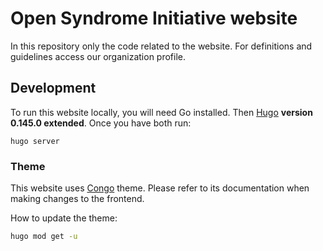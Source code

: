 # Open Syndrome Initiative website

In this repository only the code related to the website.
For definitions and guidelines access our organization profile.

## Development

To run this website locally, you will need Go installed.
Then [Hugo](https://gohugo.io/) **version 0.145.0 extended**. Once you have both run:

```
hugo server
```

### Theme

This website uses [Congo](https://jpanther.github.io/congo/docs/getting-started/)
theme. Please refer to its documentation when making changes to the frontend.

How to update the theme:

```bash
hugo mod get -u
```

